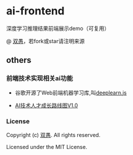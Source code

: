 # ai-frontend
深度学习推理结果前端展示demo（可复用）

@ [双愚](https://github.com/HuangCongQing/ai-frontend)，若fork或star请注明来源




## others

### 前端技术实现相关ai功能

* 谷歌开源了Web前端机器学习库,叫[deeplearn.js](https://pair-code.github.io/deeplearnjs/)

* [AI技术人才成长路线图V1.0](https://www.tinymind.cn/navigations/196?redirect=http://www.tinymind.cn/articles/5)

### License
Copyright (c) [双愚](https://github.com/HuangCongQing/ai-frontend). All rights reserved.

Licensed under the MIT License.
